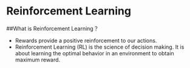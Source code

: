 # Reinforcement Learning

##What is Reinforcement Learning？
- Rewards provide a positive reinforcement to our actions.
- Reinforcement Learning (RL) is the science of decision making. It is about learning the optimal behavior in an environment to obtain maximum reward.
